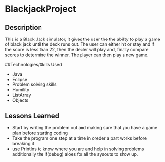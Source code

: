 
# BlackjackProject

## Description

This is a Black Jack simulator, it gives the user the the ability to play a game of black jack until the deck runs out. The user can either hit or stay and if the score is less than 22, then the dealer will play and, finally compare scores to determine the winner. The player can then play a new game.


##Technologies/Skills Used

* Java
* Eclipse
* Problem solving skills
* Humility
* ListArray
* Objects


## Lessons Learned

* Start by writing the problem out and making sure that you have a game plan before starting coding
* Take the program one step at a time in oreder a part works before breaking it
* use Printlns to know where you are and help in solving problems additionally the if(debug) aloes for all the sysouts to show up.